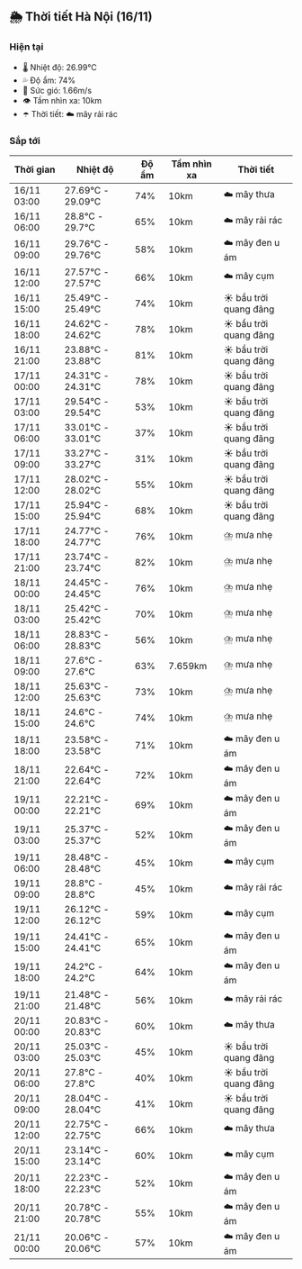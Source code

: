 ## 🌦️ Thời tiết Hà Nội (16/11)

### Hiện tại

- 🌡️ Nhiệt độ: 26.99℃
- 💦 Độ ẩm: 74%
- 💨 Sức gió: 1.66m/s
- 👁️ Tầm nhìn xa: 10km
- ☂️ Thời tiết: ☁️ mây rải rác

### Sắp tới

| Thời gian | Nhiệt độ | Độ ẩm | Tầm nhìn xa | Thời tiết |
| --- | --- | --- | --- | --- |
| 16/11 03:00 | 27.69℃ - 29.09℃ | 74% | 10km | ☁️ mây thưa |
| 16/11 06:00 | 28.8℃ - 29.7℃ | 65% | 10km | ☁️ mây rải rác |
| 16/11 09:00 | 29.76℃ - 29.76℃ | 58% | 10km | ☁️ mây đen u ám |
| 16/11 12:00 | 27.57℃ - 27.57℃ | 66% | 10km | ☁️ mây cụm |
| 16/11 15:00 | 25.49℃ - 25.49℃ | 74% | 10km | ☀️ bầu trời quang đãng |
| 16/11 18:00 | 24.62℃ - 24.62℃ | 78% | 10km | ☀️ bầu trời quang đãng |
| 16/11 21:00 | 23.88℃ - 23.88℃ | 81% | 10km | ☀️ bầu trời quang đãng |
| 17/11 00:00 | 24.31℃ - 24.31℃ | 78% | 10km | ☀️ bầu trời quang đãng |
| 17/11 03:00 | 29.54℃ - 29.54℃ | 53% | 10km | ☀️ bầu trời quang đãng |
| 17/11 06:00 | 33.01℃ - 33.01℃ | 37% | 10km | ☀️ bầu trời quang đãng |
| 17/11 09:00 | 33.27℃ - 33.27℃ | 31% | 10km | ☀️ bầu trời quang đãng |
| 17/11 12:00 | 28.02℃ - 28.02℃ | 55% | 10km | ☀️ bầu trời quang đãng |
| 17/11 15:00 | 25.94℃ - 25.94℃ | 68% | 10km | ☀️ bầu trời quang đãng |
| 17/11 18:00 | 24.77℃ - 24.77℃ | 76% | 10km | ⛈️ mưa nhẹ |
| 17/11 21:00 | 23.74℃ - 23.74℃ | 82% | 10km | ⛈️ mưa nhẹ |
| 18/11 00:00 | 24.45℃ - 24.45℃ | 76% | 10km | ⛈️ mưa nhẹ |
| 18/11 03:00 | 25.42℃ - 25.42℃ | 70% | 10km | ⛈️ mưa nhẹ |
| 18/11 06:00 | 28.83℃ - 28.83℃ | 56% | 10km | ⛈️ mưa nhẹ |
| 18/11 09:00 | 27.6℃ - 27.6℃ | 63% | 7.659km | ⛈️ mưa nhẹ |
| 18/11 12:00 | 25.63℃ - 25.63℃ | 73% | 10km | ⛈️ mưa nhẹ |
| 18/11 15:00 | 24.6℃ - 24.6℃ | 74% | 10km | ⛈️ mưa nhẹ |
| 18/11 18:00 | 23.58℃ - 23.58℃ | 71% | 10km | ☁️ mây đen u ám |
| 18/11 21:00 | 22.64℃ - 22.64℃ | 72% | 10km | ☁️ mây đen u ám |
| 19/11 00:00 | 22.21℃ - 22.21℃ | 69% | 10km | ☁️ mây đen u ám |
| 19/11 03:00 | 25.37℃ - 25.37℃ | 52% | 10km | ☁️ mây đen u ám |
| 19/11 06:00 | 28.48℃ - 28.48℃ | 45% | 10km | ☁️ mây cụm |
| 19/11 09:00 | 28.8℃ - 28.8℃ | 45% | 10km | ☁️ mây rải rác |
| 19/11 12:00 | 26.12℃ - 26.12℃ | 59% | 10km | ☁️ mây cụm |
| 19/11 15:00 | 24.41℃ - 24.41℃ | 65% | 10km | ☁️ mây đen u ám |
| 19/11 18:00 | 24.2℃ - 24.2℃ | 64% | 10km | ☁️ mây đen u ám |
| 19/11 21:00 | 21.48℃ - 21.48℃ | 56% | 10km | ☁️ mây rải rác |
| 20/11 00:00 | 20.83℃ - 20.83℃ | 60% | 10km | ☁️ mây thưa |
| 20/11 03:00 | 25.03℃ - 25.03℃ | 45% | 10km | ☀️ bầu trời quang đãng |
| 20/11 06:00 | 27.8℃ - 27.8℃ | 40% | 10km | ☀️ bầu trời quang đãng |
| 20/11 09:00 | 28.04℃ - 28.04℃ | 41% | 10km | ☀️ bầu trời quang đãng |
| 20/11 12:00 | 22.75℃ - 22.75℃ | 66% | 10km | ☁️ mây thưa |
| 20/11 15:00 | 23.14℃ - 23.14℃ | 60% | 10km | ☁️ mây cụm |
| 20/11 18:00 | 22.23℃ - 22.23℃ | 52% | 10km | ☁️ mây đen u ám |
| 20/11 21:00 | 20.78℃ - 20.78℃ | 55% | 10km | ☁️ mây đen u ám |
| 21/11 00:00 | 20.06℃ - 20.06℃ | 57% | 10km | ☁️ mây đen u ám |
